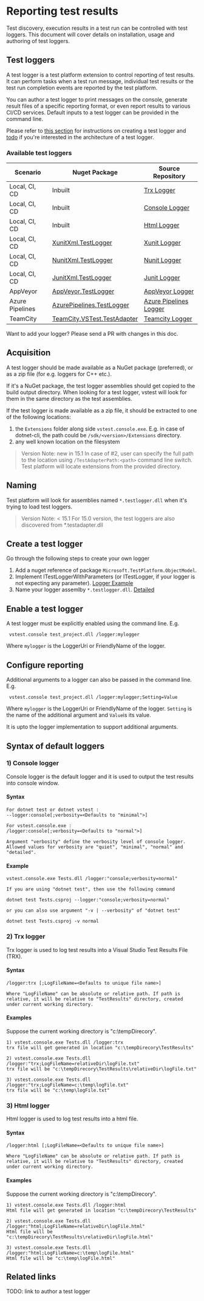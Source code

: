 # Reporting test results

Test discovery, execution results in a test run can be controlled with test
loggers. This document will cover details on installation, usage and authoring
of test loggers.

## Test loggers

A test logger is a test platform extension to control reporting of test results.
It can perform tasks when a test run message, individual test
results or the test run completion events are reported by the test platform.

You can author a test logger to print messages on the console, generate result
files of a specific reporting format, or even report results to various CI/CD
services. Default inputs to a test logger can be provided in the command line.

 Please refer to [this section](./report.md#create-a-test-logger) for instructions on creating a test logger and [todo]()
if you're interested in the architecture of a test logger.

### Available test loggers

| Scenario | Nuget Package | Source Repository |
| -------- | ------------- | ----------------- |
| Local, CI, CD | Inbuilt | [Trx Logger][] |
| Local, CI, CD | Inbuilt | [Console Logger][] |
| Local, CI, CD | Inbuilt | [Html Logger][] |
| Local, CI, CD | [XunitXml.TestLogger][xunit.nuget] | [Xunit Logger][] |
| Local, CI, CD | [NunitXml.TestLogger][nunit.nuget] | [Nunit Logger][] |
| Local, CI, CD | [JunitXml.TestLogger][junit.nuget] | [Junit Logger][] |
| AppVeyor | [AppVeyor.TestLogger][appveyor.nuget] | [AppVeyor Logger][] |
| Azure Pipelines | [AzurePipelines.TestLogger][azurepipelines.nuget] | [Azure Pipelines Logger][] |
| TeamCity | [TeamCity.VSTest.TestAdapter][teamcity.nuget] | [Teamcity Logger][] |

[Trx Logger]: https://github.com/Microsoft/vstest/tree/main/src/Microsoft.TestPlatform.Extensions.TrxLogger
[Html Logger]: https://github.com/Microsoft/vstest/tree/main/src/Microsoft.TestPlatform.Extensions.HtmlLogger
[Console Logger]: ./src/vstest.console/Internal/ConsoleLogger.cs
[Xunit Logger]: https://github.com/spekt/xunit.testlogger
[Nunit Logger]: https://github.com/spekt/nunit.testlogger
[Junit Logger]: https://github.com/spekt/junit.testlogger
[AppVeyor Logger]: https://github.com/spekt/appveyor.testlogger
[Azure Pipelines Logger]: https://github.com/daveaglick/AzurePipelines.TestLogger
[TeamCity Logger]: https://github.com/JetBrains/TeamCity.VSTest.TestAdapter

[xunit.nuget]: https://www.nuget.org/packages/XunitXml.TestLogger
[nunit.nuget]: https://www.nuget.org/packages/NUnitXml.TestLogger/
[junit.nuget]: https://www.nuget.org/packages/JUnitXml.TestLogger/
[appveyor.nuget]: https://www.nuget.org/packages/AppVeyor.TestLogger
[azurepipelines.nuget]: https://www.nuget.org/packages/AzurePipelines.TestLogger
[teamcity.nuget]: https://www.nuget.org/packages/TeamCity.VSTest.TestAdapter

 Want to add your logger? Please send a PR with changes in this doc.

## Acquisition

A test logger should be made available as a NuGet package (preferred), or as
a zip file (for e.g. loggers for C++ etc.).

If it's a NuGet package, the test logger assemblies should get copied to the
build output directory. When looking for a test logger, vstest will look for
them in the same directory as the test assemblies.

If the test logger is made available as a zip file, it should be extracted
to one of the following locations:

1. the `Extensions` folder along side `vstest.console.exe`. E.g. in case of
dotnet-cli, the path could be `/sdk/<version>/Extensions` directory.
2. any well known location on the filesystem

> Version Note: new in 15.1
In case of #2, user can specify the full path to the location using `/TestAdapterPath:<path>`
command line switch. Test platform will locate extensions from the provided
directory.

## Naming

Test platform will look for assemblies named `*.testlogger.dll` when it's trying
to load test loggers.

> Version Note: < 15.1
> For 15.0 version, the test loggers are also discovered from *.testadapter.dll

## Create a test logger

Go through the following steps to create your own logger

1) Add a nuget reference of package `Microsoft.TestPlatform.ObjectModel`.
2) Implement ITestLoggerWithParameters (or ITestLogger, if your logger is not expecting any parameter). [Logger Example](https://github.com/spekt/xunit.testlogger/blob/master/src/Xunit.Xml.TestLogger/XunitXmlTestLogger.cs#L19)
3) Name your logger assemlby `*.testlogger.dll`. [Detailed](./report.md#naming)

## Enable a test logger

A test logger must be explicitly enabled using the command line. E.g.

```shell
 vstest.console test_project.dll /logger:mylogger
```

Where `mylogger` is the LoggerUri or FriendlyName of the logger.

## Configure reporting

Additional arguments to a logger can also be passed in the command line. E.g.

```shell
 vstest.console test_project.dll /logger:mylogger;Setting=Value
```

Where `mylogger` is the LoggerUri or FriendlyName of the logger.
`Setting` is the name of the additional argument and `Value`is its value.

It is upto the logger implementation to support additional arguments.

## Syntax of default loggers

### 1) Console logger

Console logger is the default logger and it is used to output the test results into console window.

#### Syntax

```shell
For dotnet test or dotnet vstest :
--logger:console[;verbosity=<Defaults to "minimal">]

For vstest.console.exe :
/logger:console[;verbosity=<Defaults to "normal">]
 
Argument "verbosity" define the verbosity level of console logger. Allowed values for verbosity are "quiet", "minimal", "normal" and "detailed".
```

#### Example

```shell
vstest.console.exe Tests.dll /logger:"console;verbosity=normal"

If you are using "dotnet test", then use the following command

dotnet test Tests.csproj --logger:"console;verbosity=normal"

or you can also use argument "-v | --verbosity" of "dotnet test"

dotnet test Tests.csproj -v normal
```

### 2) Trx logger

Trx logger is used to log test results into a Visual Studio Test Results File (TRX).

#### Syntax

```shell
/logger:trx [;LogFileName=<Defaults to unique file name>]

Where "LogFileName" can be absolute or relative path. If path is relative, it will be relative to "TestResults" directory, created under current working directory.
```

#### Examples

Suppose the current working directory is "c:\tempDirecory".

```shell
1) vstest.console.exe Tests.dll /logger:trx
trx file will get generated in location "c:\tempDirecory\TestResults"

2) vstest.console.exe Tests.dll /logger:"trx;LogFileName=relativeDir\logFile.txt"
trx file will be "c:\tempDirecory\TestResults\relativeDir\logFile.txt"

3) vstest.console.exe Tests.dll /logger:"trx;LogFileName=c:\temp\logFile.txt"
trx file will be "c:\temp\logFile.txt"
```

### 3) Html logger

Html logger is used to log test results into a html file.

#### Syntax

```shell
/logger:html [;LogFileName=<Defaults to unique file name>]

Where "LogFileName" can be absolute or relative path. If path is relative, it will be relative to "TestResults" directory, created under current working directory.

```

#### Examples

Suppose the current working directory is "c:\tempDirecory".

```shell
1) vstest.console.exe Tests.dll /logger:html
Html file will get generated in location "c:\tempDirecory\TestResults"

2) vstest.console.exe Tests.dll /logger:"html;LogFileName=relativeDir\logFile.html"
Html file will be "c:\tempDirecory\TestResults\relativeDir\logFile.html"

3) vstest.console.exe Tests.dll /logger:"html;LogFileName=c:\temp\logFile.html"
Html file will be "c:\temp\logFile.html"
```

## Related links

TODO: link to author a test logger
